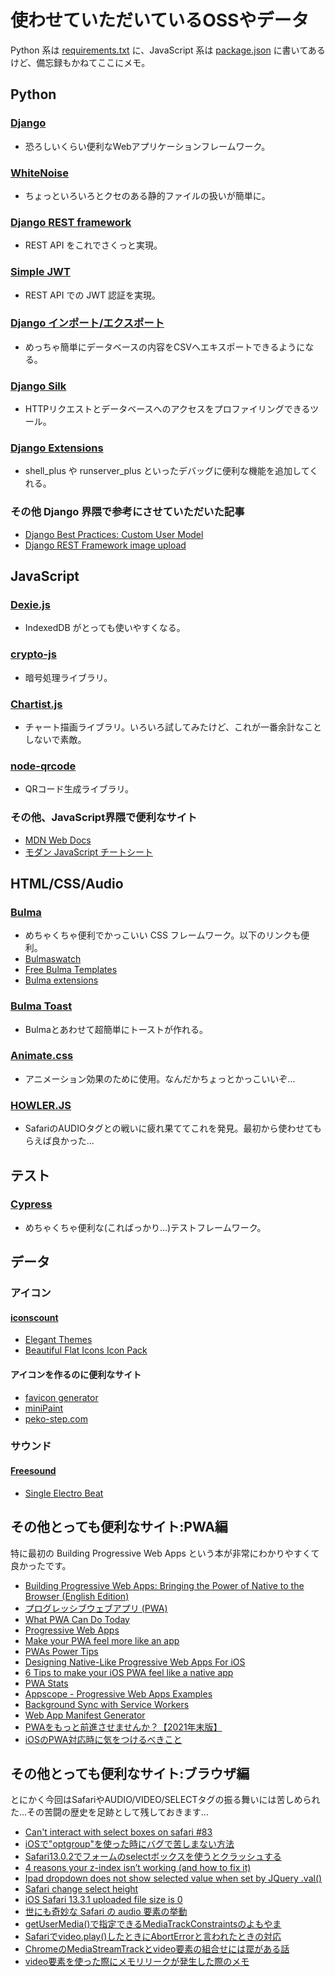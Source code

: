 # 使わせていただいているOSSやデータ

Python 系は [requirements.txt](./requirements.txt) に、JavaScript 系は [package.json](./package.json) に書いてあるけど、備忘録もかねてここにメモ。

## Python

### [Django](https://www.djangoproject.com/)

- 恐ろしいくらい便利なWebアプリケーションフレームワーク。

### [WhiteNoise](https://whitenoise.evans.io/en/stable/)

- ちょっといろいろとクセのある静的ファイルの扱いが簡単に。

### [Django REST framework](https://www.django-rest-framework.org/)

- REST API をこれでさくっと実現。

### [Simple JWT](https://django-rest-framework-simplejwt.readthedocs.io/en/latest/)

- REST API での JWT 認証を実現。

### [Django インポート/エクスポート](https://kurozumi.github.io/django-import-export/)

- めっちゃ簡単にデータベースの内容をCSVへエキスポートできるようになる。

### [Django Silk](https://github.com/jazzband/django-silk)

- HTTPリクエストとデータベースへのアクセスをプロファイリングできるツール。

### [Django Extensions](https://django-extensions.readthedocs.io/en/latest/)

- shell_plus や runserver_plus といったデバッグに便利な機能を追加してくれる。

### その他 Django 界隈で参考にさせていただいた記事

- [Django Best Practices: Custom User Model](https://learndjango.com/tutorials/django-custom-user-model)
- [Django REST Framework image upload](https://stackoverflow.com/questions/45564130/django-rest-framework-image-upload)

## JavaScript

### [Dexie.js](https://dexie.org/)

- IndexedDB がとっても使いやすくなる。
  
### [crypto-js](https://github.com/brix/crypto-js)

- 暗号処理ライブラリ。

### [Chartist.js](https://gionkunz.github.io/chartist-js/)

- チャート描画ライブラリ。いろいろ試してみたけど、これが一番余計なことしないで素敵。

### [node-qrcode](https://github.com/soldair/node-qrcode)

- QRコード生成ライブラリ。

### その他、JavaScript界隈で便利なサイト

- [MDN Web Docs](https://developer.mozilla.org/ja/)
- [モダン JavaScript チートシート](https://mbeaudru.github.io/modern-js-cheatsheet/translations/ja-JP.html)

## HTML/CSS/Audio

### [Bulma](https://bulma.io/)

- めちゃくちゃ便利でかっこいい CSS フレームワーク。以下のリンクも便利。
- [Bulmaswatch](https://jenil.github.io/bulmaswatch/)
- [Free Bulma Templates](https://bulmatemplates.github.io/bulma-templates/)
- [Bulma extensions](https://bulma.io/extensions/)

### [Bulma Toast](https://rfoel.github.io/bulma-toast/)

- Bulmaとあわせて超簡単にトーストが作れる。

### [Animate.css](https://animate.style/)

- アニメーション効果のために使用。なんだかちょっとかっこいいぞ...

### [HOWLER.JS](https://howlerjs.com)

- SafariのAUDIOタグとの戦いに疲れ果ててこれを発見。最初から使わせてもらえば良かった...

## テスト

### [Cypress](https://www.cypress.io/)

- めちゃくちゃ便利な(こればっかり...)テストフレームワーク。

## データ

### アイコン

#### [iconscount](https://iconscout.com/)

- [Elegant Themes](https://iconscout.com/contributors/elegant-themes)
- [Beautiful Flat Icons Icon Pack](https://iconscout.com/icon-pack/beautiful-flat-icons-1)

#### アイコンを作るのに便利なサイト

- [favicon generator](https://ao-system.net/favicongenerator/)
- [miniPaint](https://viliusle.github.io/miniPaint/)
- [peko-step.com](https://www.peko-step.com/tool/alphachannel.html)

### サウンド

#### [Freesound](https://freesound.org/)

- [Single Electro Beat](https://freesound.org/people/Jofae/sounds/369724/)

## その他とっても便利なサイト:PWA編

特に最初の Building Progressive Web Apps という本が非常にわかりやすくて良かったです。

- [Building Progressive Web Apps: Bringing the Power of Native to the Browser (English Edition)](https://www.oreilly.com/library/view/building-progressive-web/9781491961643/)
- [プログレッシブウェブアプリ (PWA)](https://developer.mozilla.org/ja/docs/Web/Progressive_web_apps)
- [What PWA Can Do Today](https://whatpwacando.today/)
- [Progressive Web Apps](https://web.dev/progressive-web-apps/)
- [Make your PWA feel more like an app](https://web.dev/app-like-pwas/)
- [PWAs Power Tips](https://firt.dev/pwa-design-tips/)
- [Designing Native-Like Progressive Web Apps For iOS](https://medium.com/appscope/designing-native-like-progressive-web-apps-for-ios-1b3cdda1d0e8)
- [6 Tips to make your iOS PWA feel like a native app](https://www.netguru.com/blog/pwa-ios)
- [PWA Stats](https://www.pwastats.com/)
- [Appscope - Progressive Web Apps Examples](https://appsco.pe/)
- [Background Sync with Service Workers](https://davidwalsh.name/background-sync)
- [Web App Manifest Generator](https://app-manifest.firebaseapp.com/)
- [PWAをもっと前進させませんか？【2021年末版】](https://zenn.dev/kaa_a_zu/articles/701efdbb4a7a49)
- [iOSのPWA対応時に気をつけるべきこと](https://qiita.com/zprodev/items/e5db743727c5722874cb)

## その他とっても便利なサイト:ブラウザ編

とにかく今回はSafariやAUDIO/VIDEO/SELECTタグの振る舞いには苦しめられた...その苦闘の歴史を足跡として残しておきます...

- [Can't interact with select boxes on safari #83](https://github.com/nightwatchjs/nightwatch-docs/issues/83)
- [iOSで"optgroup"を使った時にバグで苦しまない方法](https://www.kabanoki.net/6149/)
- [Safari13.0.2でフォームのselectボックスを使うとクラッシュする](https://code-pocket.info/20191012267/)
- [4 reasons your z-index isn’t working (and how to fix it)](https://www.freecodecamp.org/news/4-reasons-your-z-index-isnt-working-and-how-to-fix-it-coder-coder-6bc05f103e6c/)
- [Ipad dropdown does not show selected value when set by JQuery .val()](https://stackoverflow.com/questions/6861536/ipad-dropdown-does-not-show-selected-value-when-set-by-jquery-val)
- [Safari change select height](https://coderedirect.com/questions/541010/safari-change-select-height)
- [iOS Safari 13.3.1 uploaded file size is 0](https://stackoverflow.com/questions/60729546/ios-safari-13-3-1-uploaded-file-size-is-0)
- [世にも奇妙な Safari の audio 要素の挙動](https://rch850.hatenablog.com/entry/2021/07/26/015048)
- [getUserMedia()で指定できるMediaTrackConstraintsのよもやま](https://lealog.hateblo.jp/entry/2017/08/21/155211)
- [Safariでvideo.play()したときにAbortErrorと言われたときの対応](https://qiita.com/mikan17/items/3d75d5c9f002386a494e)
- [ChromeのMediaStreamTrackとvideo要素の組合せには罠がある話](https://lealog.hateblo.jp/entry/2017/08/10/150100)
- [video要素を使った際にメモリリークが発生した際のメモ](https://qiita.com/qianer-fengtian/items/89980fbb420171cd3d2e)
